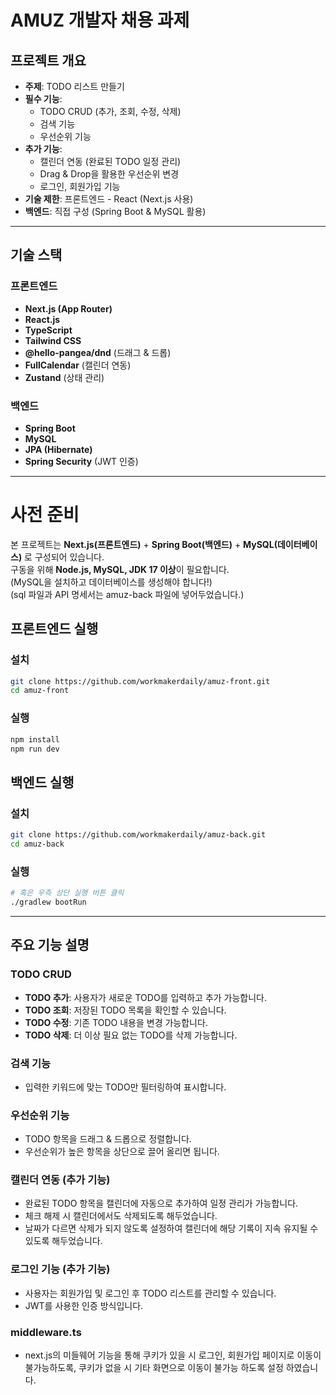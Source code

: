 # AMUZ 개발자 채용 과제

## 프로젝트 개요
- **주제**: TODO 리스트 만들기
- **필수 기능**:  
  - TODO CRUD (추가, 조회, 수정, 삭제)  
  - 검색 기능  
  - 우선순위 기능  
- **추가 기능**:  
  - 캘린더 연동 (완료된 TODO 일정 관리)  
  - Drag & Drop을 활용한 우선순위 변경  
  - 로그인, 회원가입 기능  
- **기술 제한**: 프론트엔드 - React (Next.js 사용)  
- **백엔드**: 직접 구성 (Spring Boot & MySQL 활용)

---

##  기술 스택
### 프론트엔드
- **Next.js (App Router)**
- **React.js**
- **TypeScript**
- **Tailwind CSS**
- **@hello-pangea/dnd** (드래그 & 드롭)
- **FullCalendar** (캘린더 연동)
- **Zustand** (상태 관리)

### 백엔드
- **Spring Boot**
- **MySQL**
- **JPA (Hibernate)**
- **Spring Security** (JWT 인증)

---
# 사전 준비
본 프로젝트는 **Next.js(프론트엔드)** + **Spring Boot(백엔드)** + **MySQL(데이터베이스)** 로 구성되어 있습니다.  
구동을 위해 **Node.js, MySQL, JDK 17 이상**이 필요합니다.  
(MySQL을 설치하고 데이터베이스를 생성해야 합니다!)  
(sql 파일과 API 명세서는 amuz-back 파일에 넣어두었습니다.)
 

## 프론트엔드 실행
### 설치
```bash
git clone https://github.com/workmakerdaily/amuz-front.git
cd amuz-front
```
### 실행
```bash
npm install
npm run dev
```

## 백엔드 실행
### 설치
```bash
git clone https://github.com/workmakerdaily/amuz-back.git
cd amuz-back
```
### 실행
```bash
# 혹은 우측 상단 실행 버튼 클릭
./gradlew bootRun
```
---

## 주요 기능 설명
### TODO CRUD
- **TODO 추가**: 사용자가 새로운 TODO를 입력하고 추가 가능합니다.
- **TODO 조회**: 저장된 TODO 목록을 확인할 수 있습니다.
- **TODO 수정**: 기존 TODO 내용을 변경 가능합니다.
- **TODO 삭제**: 더 이상 필요 없는 TODO를 삭제 가능합니다.

### 검색 기능
- 입력한 키워드에 맞는 TODO만 필터링하여 표시합니다.

### 우선순위 기능
- TODO 항목을 드래그 & 드롭으로 정렬합니다.
- 우선순위가 높은 항목을 상단으로 끌어 올리면 됩니다.

### 캘린더 연동 (추가 기능)
- 완료된 TODO 항목을 캘린더에 자동으로 추가하여 일정 관리가 가능합니다.  
- 체크 해제 시 캘린더에서도 삭제되도록 해두었습니다.
- 날짜가 다르면 삭제가 되지 않도록 설정하여 캘린더에 해당 기록이 지속 유지될 수 있도록 해두었습니다.

### 로그인 기능 (추가 기능)
- 사용자는 회원가입 및 로그인 후 TODO 리스트를 관리할 수 있습니다.
- JWT를 사용한 인증 방식입니다.

### middleware.ts
- next.js의 미들웨어 기능을 통해 쿠키가 있을 시 로그인, 회원가입 페이지로 이동이 불가능하도록, 쿠키가 없을 시 기타 화면으로 이동이 불가능 하도록 설정 하였습니다.